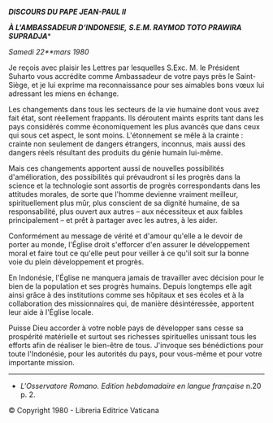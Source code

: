 ***DISCOURS DU PAPE JEAN-PAUL II***

***À L'AMBASSADEUR D’INDONESIE,*** ***S.E.M. RAYMOD TOTO PRAWIRA SUPRADJA****

*Samedi 22**mars 1980*

Je reçois avec plaisir les Lettres par lesquelles S.Exc. M. le Président Suharto vous accrédite comme Ambassadeur de votre pays près le Saint-Siège, et je lui exprime ma reconnaissance pour ses aimables bons vœux lui adressant les miens en échange.

Les changements dans tous les secteurs de la vie humaine dont vous avez fait état, sont réellement frappants. Ils déroutent maints esprits tant dans les pays considérés comme économiquement les plus avancés que dans ceux qui sous cet aspect, le sont moins. L'étonnement se mêle à la crainte : crainte non seulement de dangers étrangers, inconnus, mais aussi des dangers réels résultant des produits du génie humain lui-même.

Mais ces changements apportent aussi de nouvelles possibilités d'amélioration, des possibilités qui prévaudront si les progrès dans la science et la technologie sont assortis de progrès correspondants dans les attitudes morales, de sorte que l'homme devienne vraiment meilleur, spirituellement plus mûr, plus conscient de sa dignité humaine, de sa responsabilité, plus ouvert aux autres – aux nécessiteux et aux faibles principalement – et prêt à partager avec les autres, à les aider.

Conformément au message de vérité et d'amour qu'elle a le devoir de porter au monde, l'Église droit s'efforcer d'en assurer le développement moral et faire tout ce qu'elle peut pour veiller à ce qu'il soit sur la bonne voie du plein développement et progrès.

En Indonésie, l'Église ne manquera jamais de travailler avec décision pour le bien de la population et ses progrès humains. Depuis longtemps elle agit ainsi grâce à des institutions comme ses hôpitaux et ses écoles et à la collaboration des missionnaires qui, de manière désintéressée, apportent leur aide à l'Église locale.

Puisse Dieu accorder à votre noble pays de développer sans cesse sa prospérité matérielle et surtout ses richesses spirituelles unissant tous les efforts afin de réaliser le bien-être de tous. J'invoque ses bénédictions pour toute l'Indonésie, pour les autorités du pays, pour vous-même et pour votre importante mission.

* * *

* *L'Osservatore Romano. Edition hebdomadaire en langue française* n.20 p. 2.

© Copyright 1980 - Libreria Editrice Vaticana